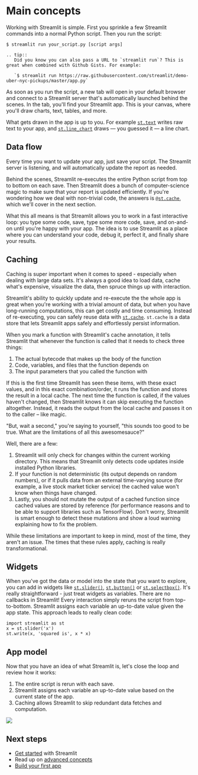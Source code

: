 # Main concepts

Working with Streamlit is simple. First you sprinkle a few Streamlit commands into a normal Python script. Then you run the script:

```
$ streamlit run your_script.py [script args]
```

```eval_rst
.. tip::
   Did you know you can also pass a URL to `streamlit run`? This is great when combined with Github Gists. For example:

   `$ streamlit run https://raw.githubusercontent.com/streamlit/demo-uber-nyc-pickups/master/app.py`
```

As soon as you run the script, a new tab will open in your default browser and connect to a Streamlit server that's automatically launched behind the scenes. In the tab, you'll find your Streamlit app. This is your canvas, where you'll draw charts, text, tables, and more.

What gets drawn in the app is up to you. For example [`st.text`](apid.html#streamlit.text) writes raw text to your app, and [`st.line_chart`](api.html#streamlit.line_chart) draws — you guessed it — a line chart.

## Data flow

Every time you want to update your app, just save your script. The Streamlit server is listening, and will automatically update the report as needed.

Behind the scenes, Streamlit re-executes the entire Python script from top to bottom on each save. Then Streamlit does a bunch of computer-science magic to make sure that your report is updated efficiently. If you're wondering how we deal with non-trivial code, the answers is [`@st.cache`](#caching), which we'll cover in the next section.

What this all means is that Streamlit allows you to work in a fast interactive loop: you type some code, save, type some more code, save, and on-and-on until you're happy with your app. The idea is to use Streamlit as a place where you can understand your code, debug it, perfect it, and finally share your results.

## Caching

Caching is super important when it comes to speed - especially when dealing with large data sets. It's always a good idea to load data, cache what's expensive, visualize the data, then spruce things up with interaction.

Streamlit's ability to quickly update and re-execute the the whole app is great when you're working with a trivial amount of data, but when you have long-running computations, this can get costly and time consuming. Instead of re-executing, you can safely reuse data with [`st.cache`](api.html#streamlit.cache). `st.cache` is a data store that lets Streamlit apps safely and effortlessly persist information.

When you mark a function with Streamlit's cache annotation, it tells Streamlit that whenever the function is called that it needs to check three things:

1. The actual bytecode that makes up the body of the function
2. Code, variables, and files that the function depends on
3. The input parameters that you called the function with

If this is the first time Streamlit has seen these items, with these exact values, and in this exact combination/order, it runs the function and stores the result in a local cache. The next time the function is called, if the values haven't changed, then Streamlit knows it can skip executing the function altogether. Instead, it reads the output from the local cache and passes it on to the caller – like magic.

"But, wait a second," you're saying to yourself, "this sounds too good to be true. What are the limitations of all this awesomesauce?"

Well, there are a few:

1. Streamlit will only check for changes within the current working directory. This means that Streamlit only detects code updates inside installed Python libraries.
2. If your function is not deterministic (its output depends on random numbers), or if it pulls data from an external time-varying source (for example, a live stock market ticker service) the cached value won't know when things have changed.
3. Lastly, you should not mutate the output of a cached function since cached values are stored by reference (for performance reasons and to be able to support libraries such as TensorFlow). Don't worry, Streamlit is smart enough to detect these mutations and show a loud warning explaining how to fix the problem.

While these limitations are important to keep in mind, most of the time, they aren't an issue. The times that these rules apply, caching is really transformational.

## Widgets

When you've got the data or model into the state that you want to explore, you can add in widgets like [`st.slider()`](api.html#streamlit.slider), [`st.button()`](api.html#streamlit.button) or [`st.selectbox()`](api.html#streamlit.selectbox). It's really straightforward - just treat widgets as variables. There are no callbacks in Streamlit! Every interaction simply reruns the script from top-to-bottom. Streamlit assigns each variable an up-to-date value given the app state. This approach leads to really clean code:

```
import streamlit as st
x = st.slider('x')
st.write(x, 'squared is', x * x)

```

## App model

Now that you have an idea of what Streamlit is, let's close the loop and review how it works:

1. The entire script is rerun with each save.
2. Streamlit assigns each variable an up-to-date value based on the current state of the app.
3. Caching allows Streamlit to skip redundant data fetches and computation.

![](media/app_model.png)

## Next steps

- [Get started](getting_started.md) with Streamlit
- Read up on [advanced concepts](advanced_concepts.md)
- [Build your first app ](tutorial/index.md)
